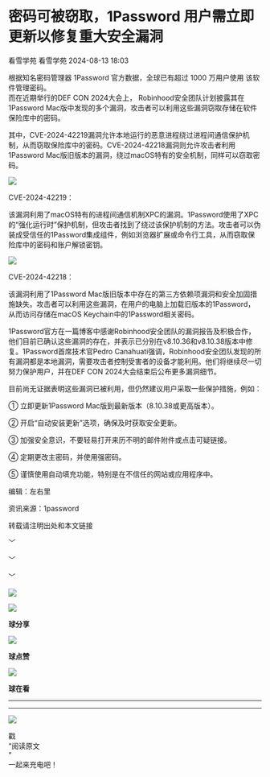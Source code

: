 #  密码可被窃取，1Password 用户需立即更新以修复重大安全漏洞   
看雪学苑  看雪学苑   2024-08-13 18:03  
  
根据知名密码管理器 1Password 官方数据，全球已有超过 1000 万用户使用 该软件管理密码。  
而在近期举行的DEF CON 2024大会上， Robinhood安全团队计划披露其在1Password Mac版中发现的多个漏洞，攻击者可以利用这些漏洞窃取存储在软件保险库中的密码。  
  
  
其中，CVE-2024-42219漏洞允许本地运行的恶意进程绕过进程间通信保护机制，从而窃取保险库中的密码。CVE-2024-42218漏洞则允许攻击者利用1Password Mac版旧版本的漏洞，绕过macOS特有的安全机制，同样可以窃取密码。  
  
  
![](https://mmbiz.qpic.cn/sz_mmbiz_png/1UG7KPNHN8HXbURdTdBDW34TsIEGmsPZIzpia90bIgkQeXGer593QWaUichEsmeY08Qx6YvEhL8dRBNyWkMEZNvg/640?wx_fmt=png&from=appmsg "")  
  
  
CVE-2024-42219：   
  
该漏洞利用了macOS特有的进程间通信机制XPC的漏洞。1Password使用了XPC的“强化运行时”保护机制，但攻击者找到了绕过该保护机制的方法。攻击者可以伪装成受信任的1Password集成组件，例如浏览器扩展或命令行工具，从而窃取保险库中的密码和账户解锁密钥。  
  
  
![](https://mmbiz.qpic.cn/sz_mmbiz_png/1UG7KPNHN8HXbURdTdBDW34TsIEGmsPZvLxmZia0A9ebTSb1pXR7icGIs3RpSRNSttiacoZhPwohzKfNfXcyqqYwQ/640?wx_fmt=png&from=appmsg "")  
  
  
CVE-2024-42218：   
  
该漏洞利用了1Password Mac版旧版本中存在的第三方依赖项漏洞和安全加固措施缺失。攻击者可以利用这些漏洞，在用户的电脑上加载旧版本的1Password，从而访问存储在macOS Keychain中的1Password相关密码。  
  
  
1Password官方在一篇博客中感谢Robinhood安全团队的漏洞报告及积极合作，他们目前已确认这些漏洞的存在，并表示已分别在v8.10.36和v8.10.38版本中修复。1Password首席技术官Pedro Canahuati强调，Robinhood安全团队发现的所有漏洞都是本地漏洞，需要攻击者控制受害者的设备才能利用。他们将继续尽一切努力保护用户，并在DEF CON 2024大会结束后公布更多漏洞细节。  
  
  
目前尚无证据表明这些漏洞已被利用，但仍然建议用户采取一些保护措施，例如：  
  
① 立即更新1Password Mac版到最新版本（8.10.38或更高版本）。  
  
② 开启“自动安装更新”选项，确保及时获取安全更新。  
  
③ 加强安全意识，不要轻易打开来历不明的邮件附件或点击可疑链接。  
  
④ 定期更改主密码，并使用强密码。  
  
⑤ 谨慎使用自动填充功能，特别是在不信任的网站或应用程序中。  
  
  
  
编辑：左右里  
  
资讯来源：1password  
  
转载请注明出处和本文链接  
  
  
﹀  
  
﹀  
  
﹀  
  
  
![](https://mmbiz.qpic.cn/mmbiz_jpg/Uia4617poZXP96fGaMPXib13V1bJ52yHq9ycD9Zv3WhiaRb2rKV6wghrNa4VyFR2wibBVNfZt3M5IuUiauQGHvxhQrA/640?wx_fmt=jpeg "")  
  
![](https://mmbiz.qpic.cn/sz_mmbiz_gif/1UG7KPNHN8E9S6vNnUMRCOictT4PicNGMgHmsIkOvEno4oPVWrhwQCWNRTquZGs2ZLYic8IJTJBjxhWVoCa47V9Rw/640?wx_fmt=gif "")  
  
**球分享**  
  
![](https://mmbiz.qpic.cn/sz_mmbiz_gif/1UG7KPNHN8E9S6vNnUMRCOictT4PicNGMgHmsIkOvEno4oPVWrhwQCWNRTquZGs2ZLYic8IJTJBjxhWVoCa47V9Rw/640?wx_fmt=gif "")  
  
**球点赞**  
  
![](https://mmbiz.qpic.cn/sz_mmbiz_gif/1UG7KPNHN8E9S6vNnUMRCOictT4PicNGMgHmsIkOvEno4oPVWrhwQCWNRTquZGs2ZLYic8IJTJBjxhWVoCa47V9Rw/640?wx_fmt=gif "")  
  
**球在看**  
  
****  
****  
  
![](https://mmbiz.qpic.cn/mmbiz_gif/1UG7KPNHN8FxuBNT7e2ZEfQZgBuH2GkFjvK4tzErD5Q56kwaEL0N099icLfx1ZvVvqzcRG3oMtIXqUz5T9HYKicA/640?wx_fmt=gif "")  
  
戳  
“阅读原文  
”  
一起来充电吧！  
  
